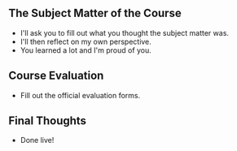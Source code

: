 The Subject Matter of the Course
--------------------------------

* I'll ask you to fill out what you thought the subject matter was.
* I'll then reflect on my own perspective.
* You learned a lot and I'm proud of you.

Course Evaluation
-----------------

* Fill out the official evaluation forms.

Final Thoughts
--------------

* Done live!

